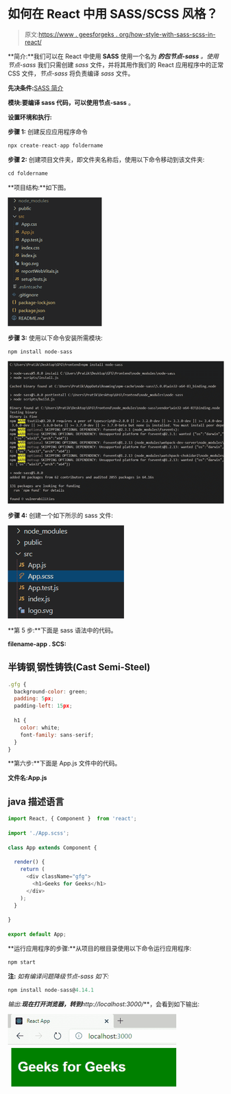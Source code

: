# 如何在 React 中用 SASS/SCSS 风格？

> 原文:[https://www . geesforgeks . org/how-style-with-sass-scss-in-react/](https://www.geeksforgeeks.org/how-to-style-with-sass-scss-in-react/)

**简介:**我们可以在 React 中使用 **SASS** 使用一个名为 ***的包节点-sass** 。*使用*节点-sass* 我们只需创建 *sass* 文件，并将其用作我们的 React 应用程序中的正常 CSS 文件，*节点-sass* 将负责编译 *sass* 文件。

**先决条件:**[SASS 简介](https://www.geeksforgeeks.org/sass-introduction/)

**模块:**要编译 sass 代码，可以使用**节点-sass** 。

**设置环境和执行:**

**步骤 1:** 创建反应应用程序命令

```jsx
npx create-react-app foldername
```

**步骤 2:** 创建项目文件夹，即文件夹名称后，使用以下命令移动到该文件夹:

```jsx
cd foldername
```

**项目结构:**如下图。

![](img/f8edf11a1c8665951df86b71bfca435e.png)

**步骤 3:** 使用以下命令安装所需模块:

```jsx
npm install node-sass
```

![](img/10a8023f41b34f43cbfd6f265e17be66.png)

**步骤 4:** 创建一个如下所示的 sass 文件:

![](img/90b08c74f0f99999ef7a6be6de882fc5.png)

**第 5 步:**下面是 sass 语法中的代码。

**filename-app . SCS:**

## 半铸钢ˌ钢性铸铁(Cast Semi-Steel)

```jsx
.gfg {
  background-color: green;
  padding: 5px;
  padding-left: 15px;

  h1 {
    color: white;
    font-family: sans-serif;
  }
}
```

**第六步:**下面是 App.js 文件中的代码。

**文件名:App.js**

## java 描述语言

```jsx
import React, { Component }  from 'react';

import './App.scss';

class App extends Component {

  render() {
    return (
      <div className="gfg">
        <h1>Geeks for Geeks</h1>
      </div>
    );
  }

}

export default App;
```

**运行应用程序的步骤:**从项目的根目录使用以下命令运行应用程序:

```jsx
npm start
```

**注:** *如有编译问题降级节点-sass 如下:*

```jsx
npm install node-sass@4.14.1
```

**输出:**现在打开浏览器，转到***http://localhost:3000/***，会看到如下输出:

![](img/e2beac8eb91b895064c6e8bf0387b318.png)